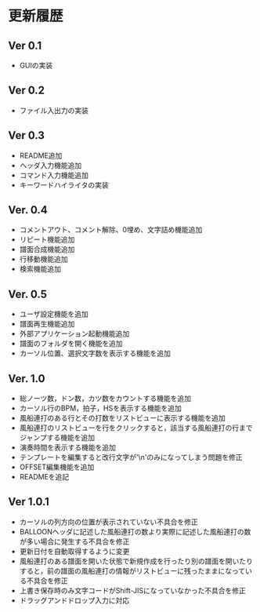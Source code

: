 ﻿# 更新履歴

## Ver 0.1
- GUIの実装

## Ver 0.2
- ファイル入出力の実装

## Ver 0.3
- README追加
- ヘッダ入力機能追加
- コマンド入力機能追加
- キーワードハイライタの実装

## Ver. 0.4
- コメントアウト、コメント解除、0埋め、文字詰め機能追加
- リピート機能追加
- 譜面合成機能追加
- 行移動機能追加
- 検索機能追加

## Ver. 0.5
- ユーザ設定機能を追加
- 譜面再生機能追加
- 外部アプリケーション起動機能追加
- 譜面のフォルダを開く機能を追加
- カーソル位置、選択文字数を表示する機能を追加

## Ver. 1.0
- 総ノーツ数，ドン数，カツ数をカウントする機能を追加
- カーソル行のBPM，拍子，HSを表示する機能を追加
- 風船連打のある行とその打数をリストビューに表示する機能を追加
- 風船連打のリストビューを行をクリックすると，該当する風船連打の行までジャンプする機能を追加
- 演奏時間を表示する機能を追加
- テンプレートを編集すると改行文字が'\n'のみになってしまう問題を修正
- OFFSET編集機能を追加
- READMEを追記

## Ver 1.0.1
- カーソルの列方向の位置が表示されていない不具合を修正
- BALLOONヘッダに記述した風船連打の数より実際に記述した風船連打の数が多い場合に発生する不具合を修正
- 更新日付を自動取得するように変更
- 風船連打のある譜面を開いた状態で新規作成を行ったり別の譜面を開いたりすると，前の譜面の風船連打の情報がリストビューに残ったままになっている不具合を修正
- 上書き保存時のみ文字コードがShift-JISになっていなかった不具合を修正
- ドラッグアンドドロップ入力に対応